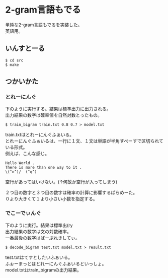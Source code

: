 # 2-gram言語もでる
単純な2-gram言語もでるを実装した。  
英語用。

## いんすとーる

```
$ cd src
$ make
```

## つかいかた

### とれーにんぐ
下のように実行する。結果は標準出力に出力される。  
出力結果の数字は確率値を自然対数とったもの。

```
$ train_bigram train.txt 0.8 0.7 > model.txt
```
train.txtはとれーにんぐふぁいる。  
とれーにんぐふぁいるは、一行に１文、１文は単語が半角すぺーすで区切られている形式。  
例えば、こんな感じ。


    Hello World .
    There is more than one way to it .
    \(^o^)/  (^q^)
空行があってはいけない。(↑何故か空行が入ってしまう)

２つ目の数字と３つ目の数字は確率の計算に影響するぱらめーた。  
０より大きくて１より小さい小数を指定する。

### でこーでぃんぐ
下のように実行。結果は標準出(ry  
出力結果の数字は文の対数確率。  
一番最後の数字はぱーぷれきしてぃ。

```
$ decode_bigram test.txt model.txt > result.txt
```

test.txtはてすとしたいふぁいる。  
ふぉーまっとはとれーにんぐふぁいるといっしょ。  
model.txtはtrain_bigramの出力結果。

